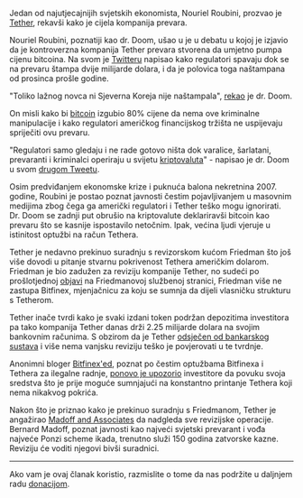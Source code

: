 Jedan od najutjecajnijih svjetskih ekonomista, Nouriel Roubini, prozvao je [Tether][usdt], rekavši kako je cijela kompanija prevara.

Nouriel Roubini, poznatiji kao dr. Doom, ušao u je u debatu u kojoj je izjavio da je kontroverzna kompanija Tether prevara stvorena da umjetno pumpa cijenu bitcoina. Na svom je [Twitteru][tweet] napisao kako regulatori spavaju dok se na prevaru štampa dvije milijarde dolara, i da je polovica toga naštampana od prosinca prošle godine. 

"Toliko lažnog novca ni Sjeverna Koreja nije naštampala", [rekao][tweet3] je dr. Doom. 

On misli kako bi [bitcoin][btc] izgubio 80% cijene da nema ove kriminalne manipulacije i kako regulatori američkog financijskog tržišta ne uspijevaju spriječiti ovu prevaru. 

"Regulatori samo gledaju i ne rade gotovo ništa dok varalice, šarlatani, prevaranti i kriminalci operiraju u svijetu [kriptovaluta][cc]" - napisao je dr. Doom u svom [drugom Tweetu][tweet2].

Osim predviđanjem ekonomske krize i puknuća balona nekretnina 2007. godine, Roubini je postao poznat javnosti čestim pojavljivanjem u masovnim medijima zbog čega ga američki regulatori i Tether teško mogu ignorirati. Dr. Doom se zadnji put obrušio na kriptovalute deklariravši bitcoin kao prevaru što se kasnije ispostavilo netočnim. Ipak, većina ljudi vjeruje u istinitost optužbi na račun Tethera.

Tether je nedavno prekinuo suradnju s revizorskom kućom Friedman što još više dovodi u pitanje stvarnu pokrivenost Tethera američkim dolarom. Friedman je bio zadužen za reviziju kompanije Tether, no sudeći po prošlotjednoj [objavi][objava] na Friedmanovoj službenoj stranici, Friedman više ne zastupa Bitfinex, mjenjačnicu za koju se sumnja da dijeli vlasničku strukturu s Tetherom. 

Tether inače tvrdi kako je svaki izdani token podržan depozitima investitora pa tako kompanija Tether danas drži 2.25 milijarde dolara na svojim bankovnim računima. S obzirom da je Tether [odsječen od bankarskog sustava][blog] i više nema vanjsku reviziju teško je povjerovati u te tvrdnje.

Anonimni bloger [Bitfinex'ed][bitfinex], poznat po čestim optužbama Bitfinexa i Tethera za ilegalne radnje, [ponovo je upozorio][tweet4] investitore da povuku svoja sredstva što je prije moguće sumnjajući na konstantno printanje Tethera koji nema nikakvog pokrića. 

Nakon što je priznao kako je prekinuo suradnju s Friedmanom, Tether je angažirao [Madoff and Associates][maa] da nadgleda sve revizijske operacije. Bernard Madoff, poznat javnosti kao najveći svjetski prevarant i vođa najveće Ponzi scheme ikada, trenutno služi 150 godina zatvorske kazne. Reviziju će voditi njegovi bivši suradnici.

---

Ako vam je ovaj članak koristio, razmislite o tome da nas podržite u daljnjem radu [donacijom][donate].

[donate]: https://bitfalls.com/hr/donate
[bitfinex]: https://medium.com/@bitfinexed
[cc]: https://bitfalls.com/hr/2017/08/20/cryptocurrency/
[usdt]: https://bitfalls.com/hr/2017/10/21/the-curious-tale-of-tethers/
[btc]: https://bitfalls.com/hr/2017/09/01/send-receive-bitcoin/
[tweet]: https://twitter.com/Nouriel/status/956477828974784512?ref_src=twsrc%5Etfw&ref_url=https%3A%2F%2Fnews.bitcoin.com%2Fdr-doom-professor-nouriel-roubini-calls-stablecoin-tether-a-scam%2F
[tweet2]: https://twitter.com/Nouriel/status/956427257131814912
[tweet3]: https://twitter.com/Nouriel/status/956482056254455809
[tweet4]: https://twitter.com/Bitfinexed/status/957403495782498304
[objava]: http://www.friedmanllp.com/industries/digital-currency
[maa]: https://lambodreams.com/2018/01/28/tether-announces-auditing-partnership-madoff-associates/
[blog]: https://bitfalls.com/hr/2017/10/21/the-curious-tale-of-tethers/
